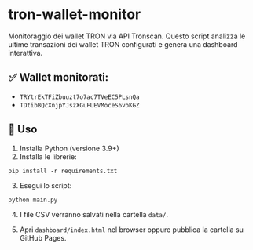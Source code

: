 # tron-wallet-monitor

Monitoraggio dei wallet TRON via API Tronscan. Questo script analizza le ultime transazioni dei wallet TRON configurati e genera una dashboard interattiva.

## ✅ Wallet monitorati:
- `TRYtrEkTFiZbuuzt7o7ac7TVeEC5PLsnQa`
- `TDtibBQcXnjpYJszXGuFUEVMoceS6voKGZ`

## 🚀 Uso

1. Installa Python (versione 3.9+)
2. Installa le librerie:
```
pip install -r requirements.txt
```

3. Esegui lo script:
```
python main.py
```

4. I file CSV verranno salvati nella cartella `data/`.

5. Apri `dashboard/index.html` nel browser oppure pubblica la cartella su GitHub Pages.
